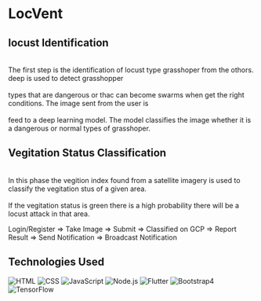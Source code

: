 
# LocVent

## locust Identification
<p>
<br>The first step is the identification of locust type grasshoper from the othors. deep is used to detect grasshopper</br> 
<br>types that are dangerous or thac can become swarms when get the right conditions. The image sent from the user is </br>
<br>feed to a deep learning model. The model classifies the image whether it is a dangerous or normal types of grasshoper.<br>
 
</p>

## Vegitation Status Classification 
<p>
<br>In this phase the vegition index found from a satellite imagery is used to classify the vegitation stus of a given area.</br>
<br>If the vegitation status is green there is a high probability there will be a locust attack in that area.</br>

</p>

<p>
  Login/Register => Take Image => Submit => Classified on GCP => Report Result => Send Notification => Broadcast Notification
</p>

## Technologies Used 

<p>
  <img alt="HTML" src="https://img.shields.io/badge/HTML-E34F26?logo=html5&logoColor=white&style=for-the-badge"/>
  <img alt="CSS" src="https://img.shields.io/badge/CSS-1572B6?logo=css3&logoColor=white&style=for-the-badge"/>
  <img alt="JavaScript" src="https://img.shields.io/badge/JavaScript-F7DF1E?logo=javascript&logoColor=white&style=for-the-badge"/>
  <img alt="Node.js" src="https://img.shields.io/badge/Node.js-339933?logo=node.js&logoColor=white&style=for-the-badge"/>
  <img alt="Flutter" src="https://img.shields.io/badge/Flutter-02569B?logo=flutter&logoColor=white&style=for-the-badge"/>
  <img alt="Bootstrap4" src="https://img.shields.io/badge/Bootstrap-7952B3?logo=bootstrap&logoColor=white&style=for-the-badge"/>
  <img alt="TensorFlow" src="https://img.shields.io/badge/TensorFlow-FF6F00?logo=TensorFlow&logoColor=white&style=for-the-badge"/>

</p>



